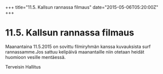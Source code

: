 +++
title="11.5. Kallsun rannassa filmaus"
date="2015-05-06T05:20:00Z"
+++

# 11.5. Kallsun rannassa filmaus

Maanantaina 11.5.2015 on sovittu filmiryhmän kanssa kuvauksista surf rannassamme.Jos sattuu kelipäivä maanantaille niin otetaan heidät huomioon vesille mentäessä.

Terveisin Hallitus
